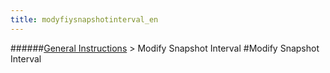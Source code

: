 ```yaml
---
title: modyfiysnapshotinterval_en
---
```

######[General Instructions](/restreamer/wiki/general_instructions_en.html) > Modify Snapshot Interval
#Modify Snapshot Interval
